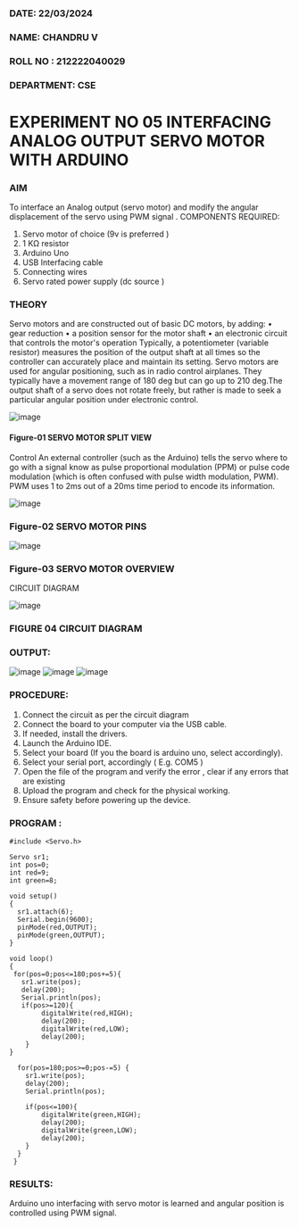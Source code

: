 ###  DATE: 22/03/2024
###  NAME: CHANDRU V
###  ROLL NO : 212222040029
###  DEPARTMENT: CSE

# EXPERIMENT NO 05 INTERFACING ANALOG OUTPUT SERVO MOTOR WITH ARDUINO

### AIM
To interface an Analog output (servo motor) and modify the angular displacement of the servo using PWM signal .
COMPONENTS REQUIRED:
1.	Servo motor of choice (9v is preferred )
2.	1 KΩ resistor 
3.	Arduino Uno 
4.	USB Interfacing cable 
5.	Connecting wires 
6.	Servo rated power supply (dc source )


### THEORY
Servo motors and are constructed out of basic DC motors, by adding:
•	 gear reduction
•	 a position sensor for the motor shaft
•	 an electronic circuit that controls the motor's operation
Typically, a potentiometer (variable resistor) measures the position of the output shaft at all times so the controller can accurately place and maintain its setting.
Servo motors are used for angular positioning, such as in radio control airplanes.  They typically have a movement range of 180 deg but can go up to 210 deg.The output shaft of a servo does not rotate freely, but rather is made to seek a particular angular position under electronic control. 


![image](https://user-images.githubusercontent.com/36288975/163544439-1f477927-fcd4-42f0-9ce4-c863fdbf1210.png)



#### Figure-01 SERVO MOTOR SPLIT VIEW 
Control 
An external controller (such as the Arduino) tells the servo where to go with a signal know as pulse proportional modulation (PPM) or pulse code modulation (which is often confused with pulse width modulation, PWM). PWM uses 1 to 2ms out of a 20ms time period to encode its information.
 
 
 ![image](https://user-images.githubusercontent.com/36288975/163544482-3027136f-7135-4f3d-a23f-8dc2fe04194d.png)

### Figure-02 SERVO MOTOR PINS

 ![image](https://user-images.githubusercontent.com/36288975/163544513-ca497421-e6ba-4f91-871f-5cfba77f22a8.png)


### Figure-03 SERVO MOTOR OVERVIEW 

 


 





CIRCUIT DIAGRAM
 
 
 ![image](https://user-images.githubusercontent.com/36288975/163544618-6eb8a7b5-7f1a-428a-8d9f-fd899b145efb.png)

### FIGURE 04 CIRCUIT DIAGRAM

### OUTPUT:
![image](https://github.com/chandru0006r/EXPERIMENT-NO--05-INTERFACING-ANALOG-OUTPUT-SERVO-MOTOR-WITH-ARDUINO-/assets/99141707/5efe533e-7647-49ea-a2d5-9a8f6e29b1ba)
![image](https://github.com/chandru0006r/EXPERIMENT-NO--05-INTERFACING-ANALOG-OUTPUT-SERVO-MOTOR-WITH-ARDUINO-/assets/99141707/afc19e17-1213-4649-80be-eac1b7f0837a)
![image](https://github.com/chandru0006r/EXPERIMENT-NO--05-INTERFACING-ANALOG-OUTPUT-SERVO-MOTOR-WITH-ARDUINO-/assets/99141707/f4a2ab55-23cd-48cd-ac57-3dfc6ed990c3)



### PROCEDURE:
1.	Connect the circuit as per the circuit diagram 
2.	Connect the board to your computer via the USB cable.
3.	If needed, install the drivers.
4.	Launch the Arduino IDE.
5.	Select your board (If you the board is arduino uno, select accordingly).
6.	Select your serial port, accordingly ( E.g. COM5 )
7.	Open the file of the program  and verify the error , clear if any errors that are existing 
8.	Upload the program and check for the physical working. 
9.	Ensure safety before powering up the device.


### PROGRAM :
```
#include <Servo.h>

Servo sr1;
int pos=0;
int red=9;
int green=8;

void setup()
{
  sr1.attach(6);
  Serial.begin(9600);
  pinMode(red,OUTPUT);
  pinMode(green,OUTPUT);
}

void loop()
{
 for(pos=0;pos<=180;pos+=5){
   sr1.write(pos);
   delay(200);
   Serial.println(pos);
   if(pos>=120){
   		digitalWrite(red,HIGH);
    	delay(200);
   		digitalWrite(red,LOW);
    	delay(200);
  	}
}
 
  for(pos=180;pos>=0;pos-=5) {
    sr1.write(pos);
    delay(200);
    Serial.println(pos);
    
    if(pos<=100){
   		digitalWrite(green,HIGH);
    	delay(200);
   		digitalWrite(green,LOW);
    	delay(200);
  	}
  }
 }
```
 









### RESULTS: 
Arduino uno interfacing with servo motor is learned and angular position is controlled using PWM signal.
